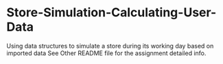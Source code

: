 # Store-Simulation-Calculating-User-Data
Using data structures to simulate a store during its working day based on imported data
See Other README file for the assignment detailed info.
